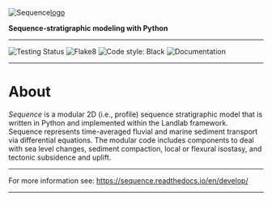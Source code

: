 ![Sequence][rtd-link][logo]

**Sequence-stratigraphic modeling with Python**

______________________________________________________________________

![Testing Status][testing-badge]
![Flake8][flake-badge]
![Code style: Black][black-badge]
![[Documentation][rtd-link]][rtd-badge]


______________________________________________________________________

# About

<!-- start-abstract -->

*Sequence* is a modular 2D (i.e., profile) sequence stratigraphic model
that is written in Python and implemented within the Landlab framework.
Sequence represents time-averaged fluvial and marine sediment transport
via differential equations. The modular code includes components to deal
with sea level changes, sediment compaction, local or flexural isostasy,
and tectonic subsidence and uplift.

<!-- end-abstract -->

______________________________________________________________________

For more information see: <https://sequence.readthedocs.io/en/develop/>

______________________________________________________________________


[black-badge]: https://github.com/sequence-dev/sequence/workflows/Black/badge.svg
[flake-badge]: https://github.com/sequence-dev/sequence/workflows/Build/Test%20CI/badge.svg
[logo]: https://raw.githubusercontent.com/sequence-dev/sequence/develop/docs/_static/sequence-logo-light.svg
[rtd-badge]: https://github.com/sequence-dev/sequence/workflows/Documentation/badge.svg
[rtd-link]: https://sequence.readthedocs.io/en/develop
[testing-badge]: https://github.com/sequence-dev/sequence/workflows/Build/Test%20CI/badge.svg

